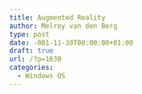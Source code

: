 ```yaml
---
title: Augmented Reality
author: Melroy van den Berg
type: post
date: -001-11-30T00:00:00+01:00
draft: true
url: /?p=1630
categories:
  - Windows OS
---
```

